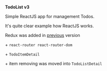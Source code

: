 **TodoList v3**

Simple ReactJS app for management Todos.

It's quite clear example how ReactJS works.

Redux was added in [previous](https://github.com/amolofeev/WebApp/tree/TodoList-v2-redux) version

\+ `react-router react-router-dom`

\+ `TodoItemDetail`

\+ item removing was moved into `TodoListDetail`
